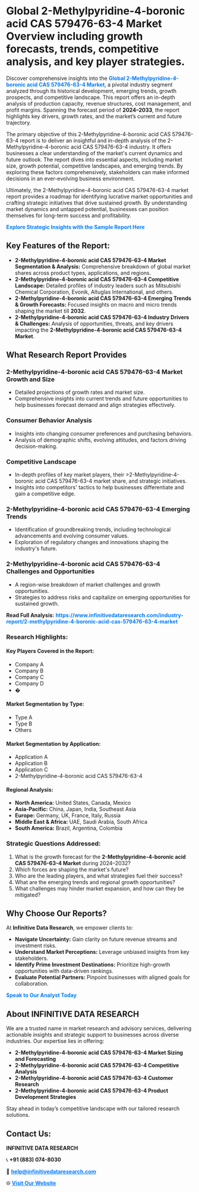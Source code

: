 <h1>Global 2-Methylpyridine-4-boronic acid CAS 579476-63-4 Market Overview including growth forecasts, trends, competitive analysis, and key player strategies.</h1>
<p>
Discover comprehensive insights into the 
<a href="https://www.infinitivedataresearch.com/industry-report/2-methylpyridine-4-boronic-acid-cas-579476-63-4-market" rel="dofollow" style="color: #007BFF; text-decoration: none;"><strong>Global 2-Methylpyridine-4-boronic acid CAS 579476-63-4 Market</strong></a>, a pivotal industry segment analyzed through its historical development, emerging trends, growth prospects, and competitive landscape. This report offers an in-depth analysis of production capacity, revenue structures, cost management, and profit margins. Spanning the forecast period of <strong>2024–2033</strong>, the report highlights key drivers, growth rates, and the market’s current and future trajectory.
</p>
<p>
The primary objective of this 2-Methylpyridine-4-boronic acid CAS 579476-63-4 report is to deliver an insightful and in-depth analysis of the 2-Methylpyridine-4-boronic acid CAS 579476-63-4 industry. It offers businesses a clear understanding of the market's current dynamics and future outlook. The report dives into essential aspects, including market size, growth potential, competitive landscapes, and emerging trends. By exploring these factors comprehensively, stakeholders can make informed decisions in an ever-evolving business environment.
</p>
<p>
Ultimately, the 2-Methylpyridine-4-boronic acid CAS 579476-63-4 market report provides a roadmap for identifying lucrative market opportunities and crafting strategic initiatives that drive sustained growth. By understanding market dynamics and untapped potential, businesses can position themselves for long-term success and profitability.
</p>
<p>
<a href="https://www.infinitivedataresearch.com/request-sample/reportId=110310" style="color: #007BFF; text-decoration: none;"><strong>Explore Strategic Insights with the Sample Report Here</strong></a>
</p>

<h2>Key Features of the Report:</h2>
<ul>
<li><strong>2-Methylpyridine-4-boronic acid CAS 579476-63-4 Market Segmentation & Analysis:</strong> Comprehensive breakdown of global market shares across product types, applications, and regions.</li>
<li><strong>2-Methylpyridine-4-boronic acid CAS 579476-63-4 Competitive Landscape:</strong> Detailed profiles of industry leaders such as Mitsubishi Chemical Corporation, Evonik, Altuglas International, and others.</li>
<li><strong>2-Methylpyridine-4-boronic acid CAS 579476-63-4 Emerging Trends & Growth Forecasts:</strong> Focused insights on macro and micro trends shaping the market till <strong>2032</strong>.</li>
<li><strong>2-Methylpyridine-4-boronic acid CAS 579476-63-4 Industry Drivers & Challenges:</strong> Analysis of opportunities, threats, and key drivers impacting the <strong>2-Methylpyridine-4-boronic acid CAS 579476-63-4 Market</strong>.</li>
</ul>

<h2>What Research Report Provides</h2>
<h3>2-Methylpyridine-4-boronic acid CAS 579476-63-4 Market Growth and Size</h3>
<ul>
<li>Detailed projections of growth rates and market size.</li>
<li>Comprehensive insights into current trends and future opportunities to help businesses forecast demand and align strategies effectively.</li>
</ul>

<h3>Consumer Behavior Analysis</h3>
<ul>
<li>Insights into changing consumer preferences and purchasing behaviors.</li>
<li>Analysis of demographic shifts, evolving attitudes, and factors driving decision-making.</li>
</ul>

<h3>Competitive Landscape</h3>
<ul>
<li>In-depth profiles of key market players, their >2-Methylpyridine-4-boronic acid CAS 579476-63-4 market share, and strategic initiatives.</li>
<li>Insights into competitors' tactics to help businesses differentiate and gain a competitive edge.</li>
</ul>

<h3>2-Methylpyridine-4-boronic acid CAS 579476-63-4 Emerging Trends</h3>
<ul>
<li>Identification of groundbreaking trends, including technological advancements and evolving consumer values.</li>
<li>Exploration of regulatory changes and innovations shaping the industry's future.</li>
</ul>

<h3>2-Methylpyridine-4-boronic acid CAS 579476-63-4 Challenges and Opportunities</h3>
<ul>
<li>A region-wise breakdown of market challenges and growth opportunities.</li>
<li>Strategies to address risks and capitalize on emerging opportunities for sustained growth.</li>
</ul>
<p><strong>Read Full Analysis:</strong> <a href="https://www.infinitivedataresearch.com/industry-report/2-methylpyridine-4-boronic-acid-cas-579476-63-4-market" rel="dofollow" style="color: #007BFF; text-decoration: none;"><strong>https://www.infinitivedataresearch.com/industry-report/2-methylpyridine-4-boronic-acid-cas-579476-63-4-market</strong></a></p>
<h3>Research Highlights:</h3>
<h4>Key Players Covered in the Report:</h4>
<ul><li>Company A</li><li>Company B</li><li>Company C</li><li>Company D</li><li>�</li></ul>
<h4>Market Segmentation by Type:</h4>
<ul><li>Type A</li><li>Type B</li><li>Others</li></ul>
<h4>Market Segmentation by Application:</h4>
<ul><li>Application A</li><li>Application B</li><li>Application C</li><li>2-Methylpyridine-4-boronic acid CAS 579476-63-4</li></ul>

<h4>Regional Analysis:</h4>
<ul>
<li><strong>North America:</strong> United States, Canada, Mexico</li>
<li><strong>Asia-Pacific:</strong> China, Japan, India, Southeast Asia</li>
<li><strong>Europe:</strong> Germany, UK, France, Italy, Russia</li>
<li><strong>Middle East & Africa:</strong> UAE, Saudi Arabia, South Africa</li>
<li><strong>South America:</strong> Brazil, Argentina, Colombia</li>
</ul>

<h3>Strategic Questions Addressed:</h3>
<ol>
<li>What is the growth forecast for the <strong>2-Methylpyridine-4-boronic acid CAS 579476-63-4 Market</strong> during 2024–2032?</li>
<li>Which forces are shaping the market's future?</li>
<li>Who are the leading players, and what strategies fuel their success?</li>
<li>What are the emerging trends and regional growth opportunities?</li>
<li>What challenges may hinder market expansion, and how can they be mitigated?</li>
</ol>

<h2>Why Choose Our Reports?</h2>
<p>At <strong>Infinitive Data Research</strong>, we empower clients to:</p>
<ul>
<li><strong>Navigate Uncertainty:</strong> Gain clarity on future revenue streams and investment risks.</li>
<li><strong>Understand Market Perceptions:</strong> Leverage unbiased insights from key stakeholders.</li>
<li><strong>Identify Prime Investment Destinations:</strong> Prioritize high-growth opportunities with data-driven rankings.</li>
<li><strong>Evaluate Potential Partners:</strong> Pinpoint businesses with aligned goals for collaboration.</li>
</ul>
<p><a href="https://www.infinitivedataresearch.com/industry-report/2-methylpyridine-4-boronic-acid-cas-579476-63-4-market" rel="dofollow" style="color: #007BFF; text-decoration: none;"><strong>Speak to Our Analyst Today</strong></a></p>

<h2>About INFINITIVE DATA RESEARCH</h2>
<p>We are a trusted name in market research and advisory services, delivering actionable insights and strategic support to businesses across diverse industries. Our expertise lies in offering:</p>
<ul>
<li><strong>2-Methylpyridine-4-boronic acid CAS 579476-63-4 Market Sizing and Forecasting</strong></li>
<li><strong>2-Methylpyridine-4-boronic acid CAS 579476-63-4 Competitive Analysis</strong></li>
<li><strong>2-Methylpyridine-4-boronic acid CAS 579476-63-4 Customer Research</strong></li>
<li><strong>2-Methylpyridine-4-boronic acid CAS 579476-63-4 Product Development Strategies</strong></li>
</ul>
<p>Stay ahead in today’s competitive landscape with our tailored research solutions.</p>

<h2>Contact Us:</h2>
<p><strong>INFINITIVE DATA RESEARCH</strong></p>
<p>📞 <strong>+91 (883) 074-8030</strong></p>
<p>📧 <strong><a href="mailto:help@infinitivedataresearch.com" style="color: #007BFF;">help@infinitivedataresearch.com</a></strong></p>
<p>🌐 <strong><a href="https://www.infinitivedataresearch.com" rel="dofollow" style="color: #007BFF;">Visit Our Website</a></strong></p>